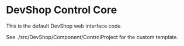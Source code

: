 # DevShop Control Core

This is the default DevShop web interface code.

See ./src/DevShop/Component/ControlProject for the custom template.
